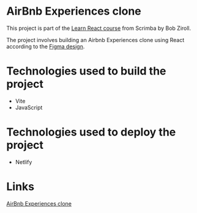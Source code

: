 # AirBnb Experiences clone
This project is part of the [Learn React course](https://v2.scrimba.com/learn-react-c0e) from Scrimba by Bob Ziroll.<br />

The project involves building an Airbnb Experiences clone using React according to the [Figma design](https://www.figma.com/file/4YjrygFEXOcDp9AAnVFv7o/Airbnb-Experiences?node-id=0%3A1).
# Technologies used to build the project
- Vite
- JavaScript
# Technologies used to deploy the project
- Netlify
# Links
[AirBnb Experiences clone](https://cheery-swan-393166.netlify.app/)
